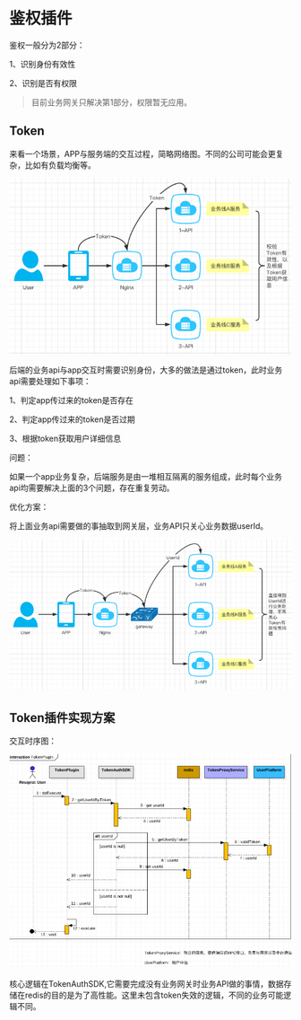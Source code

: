 # 鉴权插件

鉴权一般分为2部分：

1、识别身份有效性

2、识别是否有权限

> 目前业务网关只解决第1部分，权限暂无应用。

## Token

来看一个场景，APP与服务端的交互过程，简略网络图。不同的公司可能会更复杂，比如有负载均衡等。

![TokenPlugin-没有网关场景](../readmeimg/TokenPlugin-haveNotGateway.png)

后端的业务api与app交互时需要识别身份，大多的做法是通过token，此时业务api需要处理如下事项：

1、判定app传过来的token是否存在

2、判定app传过来的token是否过期

3、根据token获取用户详细信息

问题：

如果一个app业务复杂，后端服务是由一堆相互隔离的服务组成，此时每个业务api均需要解决上面的3个问题，存在重复劳动。

优化方案：

将上面业务api需要做的事抽取到网关层，业务API只关心业务数据userId。

![TokenPlugin-有网关场景](../readmeimg/TokenPlugin-haveGateway.png)

## Token插件实现方案

交互时序图：

![Token插件](../readmeimg/TokenPlugin-sequence.png)

核心逻辑在TokenAuthSDK,它需要完成没有业务网关时业务API做的事情，数据存储在redis的目的是为了高性能。这里未包含token失效的逻辑，不同的业务可能逻辑不同。